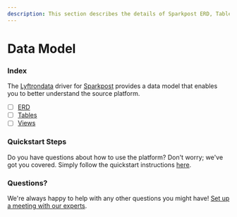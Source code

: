 ```yaml
---
description: This section describes the details of Sparkpost ERD, Tables, and Views.
---
```


# Data Model

### Index

The  [Lyftrondata](https://www.lyftrondata.com/) driver for [Sparkpost](https://www.lyftrondata.com/integration/marketing-analytics/sparkpost/) provides a data model that enables you to better understand the source platform.

* [ ] [ERD](erd.md)
* [ ] [Tables](tables.md)
* [ ] [Views](views.md)

### Quickstart Steps

Do you have questions about how to use the platform? Don't worry; we've got you covered. Simply follow the quickstart instructions [here](../README.md).


### Questions? <a href="#questions" id="questions"></a>

We're always happy to help with any other questions you might have! [Set up a meeting with our experts](https://www.lyftrondata.com/book-a-meeting/).

